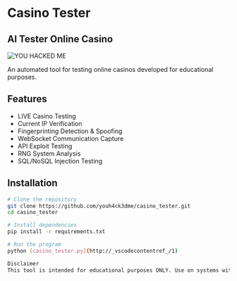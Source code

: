 # Casino Tester

## AI Tester Online Casino

![YOU HACKED ME](https://img.shields.io/badge/YOU-HACKED%20ME-ff0000?style=for-the-badge)

An automated tool for testing online casinos developed for educational purposes.
## Features
- LIVE Casino Testing
- Current IP Verification
- Fingerprinting Detection & Spoofing
- WebSocket Communication Capture
- API Exploit Testing
- RNG System Analysis
- SQL/NoSQL Injection Testing

## Installation

```bash
# Clone the repository
git clone https://github.com/youh4ck3dme/casino_tester.git
cd casino_tester

# Install dependencies
pip install -r requirements.txt

# Run the program
python [casino_tester.py](http://_vscodecontentref_/1)

Disclaimer
This tool is intended for educational purposes ONLY. Use on systems without permission is illegal.
